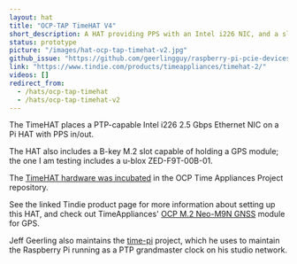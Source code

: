 ```yaml
---
layout: hat
title: "OCP-TAP TimeHAT V4"
short_description: A HAT providing PPS with an Intel i226 NIC, and a slot for a GPS card.
status: prototype
picture: "/images/hat-ocp-tap-timehat-v2.jpg"
github_issue: "https://github.com/geerlingguy/raspberry-pi-pcie-devices/issues/674"
link: "https://www.tindie.com/products/timeappliances/timehat-2/"
videos: []
redirect_from:
  - /hats/ocp-tap-timehat
  - /hats/ocp-tap-timehat-v2
---
```

The TimeHAT places a PTP-capable Intel i226 2.5 Gbps Ethernet NIC on a Pi HAT with PPS in/out.

The HAT also includes a B-key M.2 slot capable of holding a GPS module; the one I am testing includes a u-blox ZED-F9T-00B-01.

The [TimeHAT hardware was incubated](https://github.com/ahmadexp/Time-Appliance-Project/tree/036bb8fea75baecc263980340a2ceb897a4d9f9c/Incubation/Hardware/TimeHAT) in the OCP Time Appliances Project repository.

See the linked Tindie product page for more information about setting up this HAT, and check out TimeAppliances' [OCP M.2 Neo-M9N GNSS](https://www.tindie.com/products/timeappliances/ocp-m2-neo-m9n-gnss/) module for GPS.

Jeff Geerling also maintains the [time-pi](https://github.com/geerlingguy/time-pi) project, which he uses to maintain the Raspberry Pi running as a PTP grandmaster clock on his studio network.
